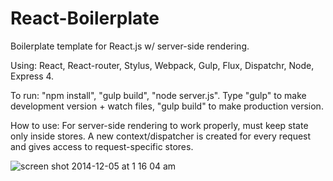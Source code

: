React-Boilerplate
=================

Boilerplate template for React.js w/ server-side rendering.

Using: React, React-router, Stylus, Webpack, Gulp, Flux, Dispatchr, Node, Express 4.

To run: "npm install", "gulp build", "node server.js". Type "gulp" to make development version + watch files, "gulp build" to make production version.

How to use: For server-side rendering to work properly, must keep state only inside stores. A new context/dispatcher is created for every request and gives access to request-specific stores.
   
![screen shot 2014-12-05 at 1 16 04 am](https://cloud.githubusercontent.com/assets/2387719/5311868/57494618-7c1c-11e4-9369-780e88b7a870.png)
